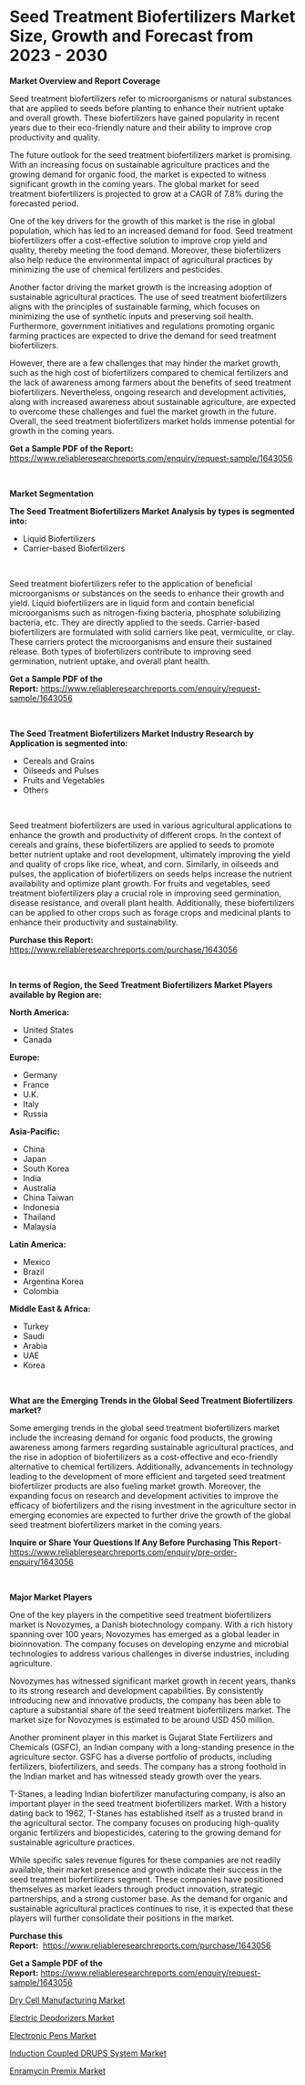 <p><h1>Seed Treatment Biofertilizers Market Size, Growth and Forecast from 2023 - 2030</h1></p><p><strong>Market Overview and Report Coverage</strong></p>
<p><p>Seed treatment biofertilizers refer to microorganisms or natural substances that are applied to seeds before planting to enhance their nutrient uptake and overall growth. These biofertilizers have gained popularity in recent years due to their eco-friendly nature and their ability to improve crop productivity and quality.</p><p>The future outlook for the seed treatment biofertilizers market is promising. With an increasing focus on sustainable agriculture practices and the growing demand for organic food, the market is expected to witness significant growth in the coming years. The global market for seed treatment biofertilizers is projected to grow at a CAGR of 7.8% during the forecasted period.</p><p>One of the key drivers for the growth of this market is the rise in global population, which has led to an increased demand for food. Seed treatment biofertilizers offer a cost-effective solution to improve crop yield and quality, thereby meeting the food demand. Moreover, these biofertilizers also help reduce the environmental impact of agricultural practices by minimizing the use of chemical fertilizers and pesticides.</p><p>Another factor driving the market growth is the increasing adoption of sustainable agricultural practices. The use of seed treatment biofertilizers aligns with the principles of sustainable farming, which focuses on minimizing the use of synthetic inputs and preserving soil health. Furthermore, government initiatives and regulations promoting organic farming practices are expected to drive the demand for seed treatment biofertilizers.</p><p>However, there are a few challenges that may hinder the market growth, such as the high cost of biofertilizers compared to chemical fertilizers and the lack of awareness among farmers about the benefits of seed treatment biofertilizers. Nevertheless, ongoing research and development activities, along with increased awareness about sustainable agriculture, are expected to overcome these challenges and fuel the market growth in the future. Overall, the seed treatment biofertilizers market holds immense potential for growth in the coming years.</p></p>
<p><strong>Get a Sample PDF of the Report:</strong> <a href="https://www.reliableresearchreports.com/enquiry/request-sample/1643056">https://www.reliableresearchreports.com/enquiry/request-sample/1643056</a></p>
<p>&nbsp;</p>
<p><strong>Market Segmentation</strong></p>
<p><strong>The Seed Treatment Biofertilizers Market Analysis by types is segmented into:</strong></p>
<p><ul><li>Liquid Biofertilizers</li><li>Carrier-based Biofertilizers</li></ul></p>
<p>&nbsp;</p>
<p><p>Seed treatment biofertilizers refer to the application of beneficial microorganisms or substances on the seeds to enhance their growth and yield. Liquid biofertilizers are in liquid form and contain beneficial microorganisms such as nitrogen-fixing bacteria, phosphate solubilizing bacteria, etc. They are directly applied to the seeds. Carrier-based biofertilizers are formulated with solid carriers like peat, vermiculite, or clay. These carriers protect the microorganisms and ensure their sustained release. Both types of biofertilizers contribute to improving seed germination, nutrient uptake, and overall plant health.</p></p>
<p><strong>Get a Sample PDF of the Report:</strong>&nbsp;<a href="https://www.reliableresearchreports.com/enquiry/request-sample/1643056">https://www.reliableresearchreports.com/enquiry/request-sample/1643056</a></p>
<p>&nbsp;</p>
<p><strong>The Seed Treatment Biofertilizers Market Industry Research by Application is segmented into:</strong></p>
<p><ul><li>Cereals and Grains</li><li>Oilseeds and Pulses</li><li>Fruits and Vegetables</li><li>Others</li></ul></p>
<p>&nbsp;</p>
<p><p>Seed treatment biofertilizers are used in various agricultural applications to enhance the growth and productivity of different crops. In the context of cereals and grains, these biofertilizers are applied to seeds to promote better nutrient uptake and root development, ultimately improving the yield and quality of crops like rice, wheat, and corn. Similarly, in oilseeds and pulses, the application of biofertilizers on seeds helps increase the nutrient availability and optimize plant growth. For fruits and vegetables, seed treatment biofertilizers play a crucial role in improving seed germination, disease resistance, and overall plant health. Additionally, these biofertilizers can be applied to other crops such as forage crops and medicinal plants to enhance their productivity and sustainability.</p></p>
<p><strong>Purchase this Report:</strong>&nbsp; <a href="https://www.reliableresearchreports.com/purchase/1643056">https://www.reliableresearchreports.com/purchase/1643056</a></p>
<p>&nbsp;</p>
<p><strong>In terms of Region, the Seed Treatment Biofertilizers Market Players available by Region are:</strong></p>
<p>
    <p> <strong> North America: </strong>
        <ul>
            <li>United States</li>
            <li>Canada</li>
        </ul>
        </p> 
    <p> <strong> Europe: </strong>
        <ul>
            <li>Germany</li>
            <li>France</li>
            <li>U.K.</li>
            <li>Italy</li>
            <li>Russia</li>
        </ul>
        </p> 
    <p> <strong> Asia-Pacific: </strong>
        <ul>
            <li>China</li>
            <li>Japan</li>
            <li>South Korea</li>
            <li>India</li>
            <li>Australia</li>
            <li>China Taiwan</li>
            <li>Indonesia</li>
            <li>Thailand</li>
            <li>Malaysia</li>
        </ul>
        </p> 
    <p> <strong> Latin America: </strong>
        <ul>
            <li>Mexico</li>
            <li>Brazil</li>
            <li>Argentina Korea</li>
            <li>Colombia</li>
        </ul>
        </p> 
    <p> <strong> Middle East & Africa: </strong>
        <ul>
            <li>Turkey</li>
            <li>Saudi</li>
            <li>Arabia</li>
            <li>UAE</li>
            <li>Korea</li>
        </ul>
    </p>
    </p>
<p>&nbsp;</p>
<p><strong>What are the Emerging Trends in the Global Seed Treatment Biofertilizers market?</strong></p>
<p><p>Some emerging trends in the global seed treatment biofertilizers market include the increasing demand for organic food products, the growing awareness among farmers regarding sustainable agricultural practices, and the rise in adoption of biofertilizers as a cost-effective and eco-friendly alternative to chemical fertilizers. Additionally, advancements in technology leading to the development of more efficient and targeted seed treatment biofertilizer products are also fueling market growth. Moreover, the expanding focus on research and development activities to improve the efficacy of biofertilizers and the rising investment in the agriculture sector in emerging economies are expected to further drive the growth of the global seed treatment biofertilizers market in the coming years.</p></p>
<p><strong>Inquire or Share Your Questions If Any Before Purchasing This Report</strong>- <a href="https://www.reliableresearchreports.com/enquiry/pre-order-enquiry/1643056">https://www.reliableresearchreports.com/enquiry/pre-order-enquiry/1643056</a></p>
<p>&nbsp;</p>
<p><strong>Major Market Players</strong></p>
<p><p>One of the key players in the competitive seed treatment biofertilizers market is Novozymes, a Danish biotechnology company. With a rich history spanning over 100 years, Novozymes has emerged as a global leader in bioinnovation. The company focuses on developing enzyme and microbial technologies to address various challenges in diverse industries, including agriculture.</p><p>Novozymes has witnessed significant market growth in recent years, thanks to its strong research and development capabilities. By consistently introducing new and innovative products, the company has been able to capture a substantial share of the seed treatment biofertilizers market. The market size for Novozymes is estimated to be around USD 450 million.</p><p>Another prominent player in this market is Gujarat State Fertilizers and Chemicals (GSFC), an Indian company with a long-standing presence in the agriculture sector. GSFC has a diverse portfolio of products, including fertilizers, biofertilizers, and seeds. The company has a strong foothold in the Indian market and has witnessed steady growth over the years.</p><p>T-Stanes, a leading Indian biofertilizer manufacturing company, is also an important player in the seed treatment biofertilizers market. With a history dating back to 1962, T-Stanes has established itself as a trusted brand in the agricultural sector. The company focuses on producing high-quality organic fertilizers and biopesticides, catering to the growing demand for sustainable agriculture practices.</p><p>While specific sales revenue figures for these companies are not readily available, their market presence and growth indicate their success in the seed treatment biofertilizers segment. These companies have positioned themselves as market leaders through product innovation, strategic partnerships, and a strong customer base. As the demand for organic and sustainable agricultural practices continues to rise, it is expected that these players will further consolidate their positions in the market.</p></p>
<p><strong>Purchase this Report:</strong>&nbsp;&nbsp;<a href="https://www.reliableresearchreports.com/purchase/1643056">https://www.reliableresearchreports.com/purchase/1643056</a></p>
<p></p>
<p><strong>Get a Sample PDF of the Report:</strong>&nbsp;<a href="https://www.reliableresearchreports.com/enquiry/request-sample/1643056">https://www.reliableresearchreports.com/enquiry/request-sample/1643056</a></p>
<p><p><a href="https://www.linkedin.com/pulse/dry-cell-manufacturing-market-size-share-amp-trends-analysis-mvx1e/">Dry Cell Manufacturing Market</a></p><p><a href="https://medium.com/@besaosmani1903/analyzing-electric-deodorizers-market-global-industry-perspective-and-forecast-2023-to-2030-5cb61072a949">Electric Deodorizers Market</a></p><p><a href="https://medium.com/@alesiabrahimi58/analyzing-electronic-pens-market-global-industry-perspective-and-forecast-2023-to-2030-5cc312f26790">Electronic Pens Market</a></p><p><a href="https://www.linkedin.com/pulse/induction-coupled-drups-system-market-challenges-opportunities-znq3e/">Induction Coupled DRUPS System Market</a></p><p><a href="https://github.com/merzlyukov93/Market-Research-Report-List-1/blob/main/enramycin-premix-market.md">Enramycin Premix Market</a></p></p>